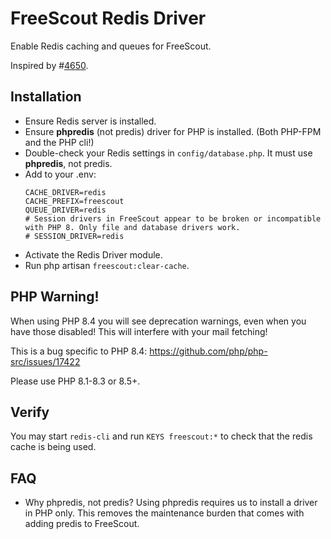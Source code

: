 # FreeScout Redis Driver

Enable Redis caching and queues for FreeScout. 

Inspired by #[4650](https://github.com/freescout-help-desk/freescout/issues/4650).

## Installation

* Ensure Redis server is installed.
* Ensure **phpredis** (not predis) driver for PHP is installed. (Both PHP-FPM and the PHP cli!)
* Double-check your Redis settings in ```config/database.php```. It must use **phpredis**, not predis.
* Add to your .env: 
  ```
  CACHE_DRIVER=redis
  CACHE_PREFIX=freescout
  QUEUE_DRIVER=redis
  # Session drivers in FreeScout appear to be broken or incompatible with PHP 8. Only file and database drivers work.
  # SESSION_DRIVER=redis
  ```
* Activate the Redis Driver module.
* Run php artisan ```freescout:clear-cache```.

## PHP Warning! 
When using PHP 8.4 you will see deprecation warnings, even when you have those disabled! 
This will interfere with your mail fetching!

This is a bug specific to PHP 8.4:
https://github.com/php/php-src/issues/17422 

Please use PHP 8.1-8.3 or 8.5+.

## Verify

You may start ```redis-cli``` and run ```KEYS freescout:*``` to check that the redis cache is being used.
  
## FAQ

* Why phpredis, not predis?
  Using phpredis requires us to install a driver in PHP only. This removes the maintenance burden that comes with adding predis to FreeScout.